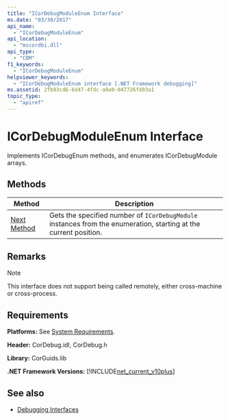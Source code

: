 ```yaml
---
title: "ICorDebugModuleEnum Interface"
ms.date: "03/30/2017"
api_name: 
  - "ICorDebugModuleEnum"
api_location: 
  - "mscordbi.dll"
api_type: 
  - "COM"
f1_keywords: 
  - "ICorDebugModuleEnum"
helpviewer_keywords: 
  - "ICorDebugModuleEnum interface [.NET Framework debugging]"
ms.assetid: 2fb93cd6-6d47-4fdc-a9a0-047726fd03a1
topic_type: 
  - "apiref"
---
```

# ICorDebugModuleEnum Interface

Implements ICorDebugEnum methods, and enumerates ICorDebugModule arrays.  
  
## Methods  
  
|Method|Description|  
|------------|-----------------|  
|[Next Method](icordebugmoduleenum-next-method.md)|Gets the specified number of `ICorDebugModule` instances from the enumeration, starting at the current position.|  
  
## Remarks  
  
> [!NOTE]
> This interface does not support being called remotely, either cross-machine or cross-process.  
  
## Requirements  
 **Platforms:** See [System Requirements](../../get-started/system-requirements.md).  
  
 **Header:** CorDebug.idl, CorDebug.h  
  
 **Library:** CorGuids.lib  
  
 **.NET Framework Versions:** [!INCLUDE[net_current_v10plus](../../../../includes/net-current-v10plus-md.md)]  
  
## See also

- [Debugging Interfaces](debugging-interfaces.md)
